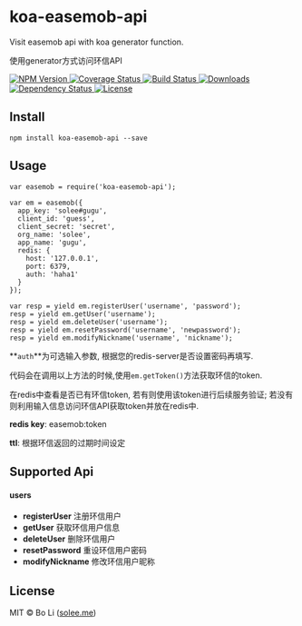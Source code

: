 # koa-easemob-api
Visit easemob api with koa generator function.

使用generator方式访问环信API

<p align="left">
  <a href="https://npmjs.org/package/koa-easemob-api">
    <img src="https://img.shields.io/npm/v/koa-easemob-api.svg?style=flat-square"
         alt="NPM Version">
  </a>

  <a href="https://coveralls.io/r/solee0524/koa-easemob-api">
    <img src="https://img.shields.io/coveralls/solee0524/koa-easemob-api.svg?style=flat-square"
         alt="Coverage Status">
  </a>

  <a href="https://travis-ci.org/solee0524/koa-easemob-api">
    <img src="https://img.shields.io/travis/solee0524/koa-easemob-api.svg?style=flat-square"
         alt="Build Status">
  </a>

  <a href="https://npmjs.org/package/koa-easemob-api">
    <img src="http://img.shields.io/npm/dm/koa-easemob-api.svg?style=flat-square"
         alt="Downloads">
  </a>

  <a href="https://david-dm.org/solee0524/koa-easemob-api.svg">
    <img src="https://david-dm.org/solee0524/koa-easemob-api.svg?style=flat-square"
         alt="Dependency Status">
  </a>

  <a href="https://github.com/solee0524/koa-easemob-api/blob/master/LICENSE">
    <img src="https://img.shields.io/npm/l/koa-easemob-api.svg?style=flat-square"
         alt="License">
  </a>
</p>

## Install

```
npm install koa-easemob-api --save
```

## Usage

```
var easemob = require('koa-easemob-api');

var em = easemob({
  app_key: 'solee#gugu',
  client_id: 'guess',
  client_secret: 'secret',
  org_name: 'solee',
  app_name: 'gugu',
  redis: {
    host: '127.0.0.1',
    port: 6379,
    auth: 'haha1'
  }
});

var resp = yield em.registerUser('username', 'password');
resp = yield em.getUser('username');
resp = yield em.deleteUser('username');
resp = yield em.resetPassword('username', 'newpassword');
resp = yield em.modifyNickname('username', 'nickname');

```

**`auth`**为可选输入参数, 根据您的redis-server是否设置密码再填写.

代码会在调用以上方法的时候,使用`em.getToken()`方法获取环信的token.

在redis中查看是否已有环信token, 若有则使用该token进行后续服务验证; 若没有则利用输入信息访问环信API获取token并放在redis中.

**redis key**: easemob:token

**ttl**: 根据环信返回的过期时间设定


## Supported Api

#### users

 * **registerUser**     注册环信用户
 * **getUser**          获取环信用户信息
 * **deleteUser**       删除环信用户
 * **resetPassword**    重设环信用户密码
 * **modifyNickname**   修改环信用户昵称

## License
MIT © Bo Li ([solee.me](http://solee.me))